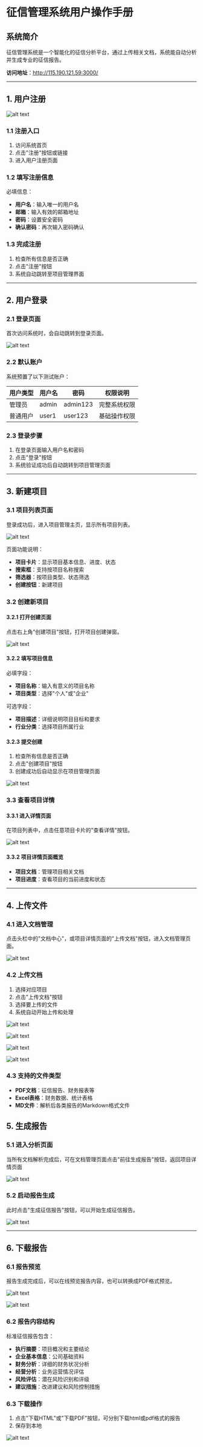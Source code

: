 # 征信管理系统用户操作手册

## 系统简介

征信管理系统是一个智能化的征信分析平台，通过上传相关文档，系统能自动分析并生成专业的征信报告。

**访问地址**：http://115.190.121.59:3000/

---

## 1. 用户注册

![alt text](image-1.png)

### 1.1 注册入口

1. 访问系统首页
2. 点击"注册"按钮或链接
3. 进入用户注册页面

### 1.2 填写注册信息

必填信息：
- **用户名**：输入唯一的用户名
- **邮箱**：输入有效的邮箱地址
- **密码**：设置安全密码
- **确认密码**：再次输入密码确认

### 1.3 完成注册

1. 检查所有信息是否正确
2. 点击"注册"按钮
3. 系统自动跳转至项目管理界面

---

## 2. 用户登录

### 2.1 登录页面

首次访问系统时，会自动跳转到登录页面。

![alt text](image-2.png)

### 2.2 默认账户

系统预置了以下测试账户：

| 用户类型 | 用户名 | 密码 | 权限说明 |
|---------|--------|------|----------|
| 管理员  | admin  | admin123 | 完整系统权限 |
| 普通用户 | user1  | user123  | 基础操作权限 |

### 2.3 登录步骤

1. 在登录页面输入用户名和密码
2. 点击"登录"按钮
3. 系统验证成功后自动跳转到项目管理页面

---

## 3. 新建项目

### 3.1 项目列表页面

登录成功后，进入项目管理主页，显示所有项目列表。

![alt text](image-3.png)

页面功能说明：
- **项目卡片**：显示项目基本信息、进度、状态
- **搜索框**：支持按项目名称搜索
- **筛选器**：按项目类型、状态筛选
- **创建按钮**：新建项目

### 3.2 创建新项目

#### 3.2.1 打开创建页面

点击右上角"创建项目"按钮，打开项目创建弹窗。

![alt text](image-4.png)

#### 3.2.2 填写项目信息

必填字段：
- **项目名称**：输入有意义的项目名称
- **项目类型**：选择"个人"或"企业"

可选字段：
- **项目描述**：详细说明项目目标和要求
- **行业分类**：选择项目所属行业

#### 3.2.3 提交创建

1. 检查所有信息是否正确
2. 点击"创建项目"按钮
3. 创建成功后自动显示在项目管理页面

![alt text](image-5.png)

### 3.3 查看项目详情

#### 3.3.1 进入详情页面

在项目列表中，点击任意项目卡片的"查看详情"按钮。

![alt text](image-6.png)

#### 3.3.2 项目详情页面概览

- **项目文档**：管理项目相关文档
- **项目进度**：查看项目的当前进度和状态

---

## 4. 上传文件

### 4.1 进入文档管理

点击头栏中的"文档中心"，或项目详情页面的"上传文档"按钮，进入文档管理页面。

![alt text](image-7.png)

### 4.2 上传文档

1. 选择对应项目
2. 点击"上传文档"按钮
3. 选择要上传的文件
4. 系统自动开始上传和处理

![alt text](image-8.png)

![alt text](image-9.png)

![alt text](image-10.png)

![alt text](image-11.png)

### 4.3 支持的文件类型

- **PDF文档**：征信报告、财务报表等
- **Excel表格**：财务数据、统计表格
- **MD文件**：解析后各类报告的Markdown格式文件

## 5. 生成报告

### 5.1 进入分析页面

当所有文档解析完成后，可在文档管理页面点击"前往生成报告"按钮，返回项目详情页面

![alt text](image-12.png)

### 5.2 启动报告生成

此时点击"生成征信报告"按钮，可以开始生成征信报告。

![alt text](image-13.png)

---

## 6. 下载报告

### 6.1 报告预览

报告生成完成后，可以在线预览报告内容，也可以转换成PDF格式预览。

![alt text](image-14.png)

![alt text](image-15.png)

### 6.2 报告内容结构

标准征信报告包含：

- **执行摘要**：项目概况和主要结论
- **企业基本信息**：公司基础资料
- **财务分析**：详细的财务状况分析
- **经营分析**：业务运营情况评估
- **风险评估**：潜在风险识别和评级
- **建议措施**：改进建议和风险控制措施

### 6.3 下载操作

1. 点击"下载HTML"或"下载PDF"按钮，可分别下载html或pdf格式的报告
2. 保存到本地

![alt text](image-16.png)
